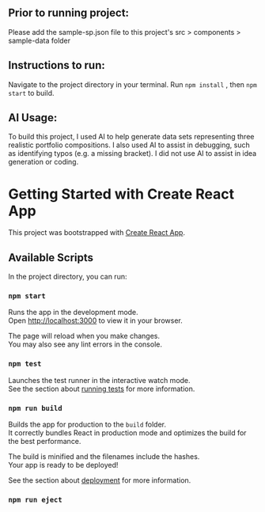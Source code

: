 ## Prior to running project: 
Please add the sample-sp.json file to this project's src > components > sample-data folder

## Instructions to run: 
Navigate to the project directory in your terminal. Run `npm install` , then `npm start` to build.

## AI Usage:
To build this project, I used AI to help generate data sets representing three realistic portfolio compositions. I also used AI to assist in debugging, such as identifying typos (e.g. a missing bracket). I did not use AI to assist in idea generation or coding.







# Getting Started with Create React App

This project was bootstrapped with [Create React App](https://github.com/facebook/create-react-app).

## Available Scripts
In the project directory, you can run:

### `npm start`

Runs the app in the development mode.\
Open [http://localhost:3000](http://localhost:3000) to view it in your browser.

The page will reload when you make changes.\
You may also see any lint errors in the console.

### `npm test`

Launches the test runner in the interactive watch mode.\
See the section about [running tests](https://facebook.github.io/create-react-app/docs/running-tests) for more information.

### `npm run build`

Builds the app for production to the `build` folder.\
It correctly bundles React in production mode and optimizes the build for the best performance.

The build is minified and the filenames include the hashes.\
Your app is ready to be deployed!

See the section about [deployment](https://facebook.github.io/create-react-app/docs/deployment) for more information.

### `npm run eject`


